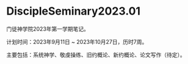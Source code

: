 # DiscipleSeminary2023.01

门徒神学院2023年第一学期笔记。

计划时间：2023年9月11日 ~ 2023年10月27日，历时7周。

主要包括：系统神学、敬虔操练、旧约概论、新约概论、论文写作（待定）。